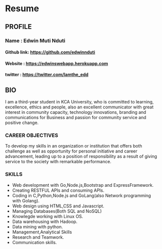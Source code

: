 # Resume
## PROFILE
###  Name 		: Edwin Muti Nduti
#### Github link: https://github.com/edwinnduti
#### Website 	: https://edwinswebapp.herokuapp.com
#### twitter	: https://twitter.com/Iamthe_edd

## BIO
I am a third-year student in KCA University, who is committed to learning, excellence, ethics and people, also an excellent communicator with great interest in community capacity, technology innovations, branding and communications for Business and passion for community service and positive change.

### CAREER OBJECTIVES
To develop my skills in an organization or institution that offers both challenge as well as opportunity for personal initiative and career advancement, leading up to a position of responsibility as a result of giving service to the society with remarkable performance.

### SKILLS
<ul>
	<li>Web development with Go,Node.js,Bootstrap and ExpressFramework.</li>
	<li>Creating RESTFUL APIs and consuming APIs.</li>
	<li>Coding in C,Python,Node.js and GoLang(also Network programming with Golang).</li>
	<li>Web design using HTML,CSS and Javascript.</li>
	<li>Managing Databases(Both SQL and NoSQL)</li>
	<li>Knowlegde working with Linux OS.</li>
	<li>Data warehousing with Hadoop.</li>
	<li>Data mining with python.</li>
	<li>Management,Analytical Skills</li>
	<li>Research and Teamwork.</li>
	<li>Communication skills.</li>
</ul>